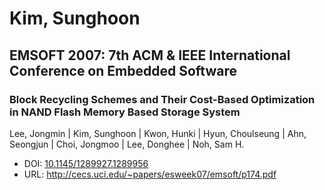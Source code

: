 # Kim, Sunghoon

## EMSOFT 2007: 7th ACM & IEEE International Conference on Embedded Software

### Block Recycling Schemes and Their Cost-Based Optimization in NAND Flash Memory Based Storage System
Lee, Jongmin | Kim, Sunghoon | Kwon, Hunki | Hyun, Choulseung | Ahn, Seongjun | Choi, Jongmoo | Lee, Donghee | Noh, Sam H.
* DOI: [10.1145/1289927.1289956](https://doi.org/10.1145/1289927.1289956)
* URL: <http://cecs.uci.edu/~papers/esweek07/emsoft/p174.pdf>

